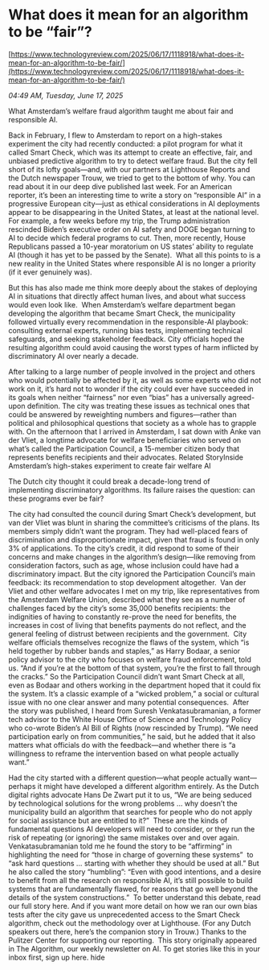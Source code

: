 # What does it mean for an algorithm to be “fair”?

[https://www.technologyreview.com/2025/06/17/1118918/what-does-it-mean-for-an-algorithm-to-be-fair/](https://www.technologyreview.com/2025/06/17/1118918/what-does-it-mean-for-an-algorithm-to-be-fair/)

*04:49 AM, Tuesday, June 17, 2025*

What Amsterdam’s welfare fraud algorithm taught me about fair and responsible AI.

Back in February, I flew to Amsterdam to report on a high-stakes experiment the city had recently conducted: a pilot program for what it called Smart Check, which was its attempt to create an effective, fair, and unbiased predictive algorithm to try to detect welfare fraud. But the city fell short of its lofty goals—and, with our partners at Lighthouse Reports and the Dutch newspaper Trouw, we tried to get to the bottom of why. You can read about it in our deep dive published last week. For an American reporter, it’s been an interesting time to write a story on “responsible AI” in a progressive European city—just as ethical considerations in AI deployments appear to be disappearing in the United States, at least at the national level.   For example, a few weeks before my trip, the Trump administration rescinded Biden’s executive order on AI safety and DOGE began turning to AI to decide which federal programs to cut. Then, more recently, House Republicans passed a 10-year moratorium on US states’ ability to regulate AI (though it has yet to be passed by the Senate).  What all this points to is a new reality in the United States where responsible AI is no longer a priority (if it ever genuinely was).

But this has also made me think more deeply about the stakes of deploying AI in situations that directly affect human lives, and about what success would even look like.  When Amsterdam’s welfare department began developing the algorithm that became Smart Check, the municipality followed virtually every recommendation in the responsible-AI playbook: consulting external experts, running bias tests, implementing technical safeguards, and seeking stakeholder feedback. City officials hoped the resulting algorithm could avoid causing the worst types of harm inflicted by discriminatory AI over nearly a decade.

After talking to a large number of people involved in the project and others who would potentially be affected by it, as well as some experts who did not work on it, it’s hard not to wonder if the city could ever have succeeded in its goals when neither “fairness” nor even “bias” has a universally agreed-upon definition. The city was treating these issues as technical ones that could be answered by reweighting numbers and figures—rather than political and philosophical questions that society as a whole has to grapple with. On the afternoon that I arrived in Amsterdam, I sat down with Anke van der Vliet, a longtime advocate for welfare beneficiaries who served on what’s called the Participation Council, a 15-member citizen body that represents benefits recipients and their advocates. Related StoryInside Amsterdam’s high-stakes experiment to create fair welfare AI

The Dutch city thought it could break a decade-long trend of implementing discriminatory algorithms. Its failure raises the question: can these programs ever be fair?

The city had consulted the council during Smart Check’s development, but van der Vliet was blunt in sharing the committee’s criticisms of the plans. Its members simply didn’t want the program. They had well-placed fears of discrimination and disproportionate impact, given that fraud is found in only 3% of applications. To the city’s credit, it did respond to some of their concerns and make changes in the algorithm’s design—like removing from consideration factors, such as age, whose inclusion could have had a discriminatory impact. But the city ignored the Participation Council’s main feedback: its recommendation to stop development altogether.  Van der Vliet and other welfare advocates I met on my trip, like representatives from the Amsterdam Welfare Union, described what they see as a number of challenges faced by the city’s some 35,000 benefits recipients: the indignities of having to constantly re-prove the need for benefits, the increases in cost of living that benefits payments do not reflect, and the general feeling of distrust between recipients and the government.  City welfare officials themselves recognize the flaws of the system, which “is held together by rubber bands and staples,” as Harry Bodaar, a senior policy advisor to the city who focuses on welfare fraud enforcement, told us. “And if you’re at the bottom of that system, you’re the first to fall through the cracks.” So the Participation Council didn’t want Smart Check at all, even as Bodaar and others working in the department hoped that it could fix the system. It’s a classic example of a “wicked problem,” a social or cultural issue with no one clear answer and many potential consequences.  After the story was published, I heard from Suresh Venkatasubramanian, a former tech advisor to the White House Office of Science and Technology Policy who co-wrote Biden’s AI Bill of Rights (now rescinded by Trump). “We need participation early on from communities,” he said, but he added that it also matters what officials do with the feedback—and whether there is “a willingness to reframe the intervention based on what people actually want.”

Had the city started with a different question—what people actually want—perhaps it might have developed a different algorithm entirely. As the Dutch digital rights advocate Hans De Zwart put it to us, “We are being seduced by technological solutions for the wrong problems … why doesn’t the municipality build an algorithm that searches for people who do not apply for social assistance but are entitled to it?”  These are the kinds of fundamental questions AI developers will need to consider, or they run the risk of repeating (or ignoring) the same mistakes over and over again. Venkatasubramanian told me he found the story to be “affirming” in highlighting the need for “those in charge of governing these systems”  to “ask hard questions … starting with whether they should be used at all.” But he also called the story “humbling”: “Even with good intentions, and a desire to benefit from all the research on responsible AI, it’s still possible to build systems that are fundamentally flawed, for reasons that go well beyond the details of the system constructions.”  To better understand this debate, read our full story here. And if you want more detail on how we ran our own bias tests after the city gave us unprecedented access to the Smart Check algorithm, check out the methodology over at Lighthouse. (For any Dutch speakers out there, here’s the companion story in Trouw.) Thanks to the Pulitzer Center for supporting our reporting.  This story originally appeared in The Algorithm, our weekly newsletter on AI. To get stories like this in your inbox first, sign up here. hide

